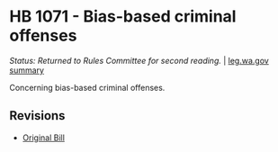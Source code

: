 # HB 1071 - Bias-based criminal offenses
*Status: Returned to Rules Committee for second reading.* | [leg.wa.gov summary](https://app.leg.wa.gov/billsummary?BillNumber=1071&Year=2021)

Concerning bias-based criminal offenses.

## Revisions
* [Original Bill](1/)